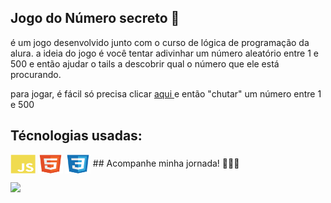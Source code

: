## Jogo do Número secreto 🔢

é um jogo desenvolvido junto com o curso de lógica de programação da alura. 
a ideia do jogo é você tentar adivinhar um número aleatório entre 1 e 500 e então
ajudar o tails a descobrir qual o número que ele está procurando.

para jogar, é fácil só precisa clicar <a href="https://jogonumeros-five.vercel.app/"> aqui </a> e então "chutar" um número entre 1 e 500

## Técnologias usadas:
<div style="display: inline">
 <img align="center" alt="Felipe-Js" height="30" width="40" src="https://raw.githubusercontent.com/devicons/devicon/master/icons/javascript/javascript-plain.svg">
  <img align="center" alt="felipe-HTML" height="30" width="40" src="https://raw.githubusercontent.com/devicons/devicon/master/icons/html5/html5-original.svg">
  <img align="center" alt="felipe-CSS" height="30" width="40" src="https://raw.githubusercontent.com/devicons/devicon/master/icons/css3/css3-original.svg">
</div>
## Acompanhe minha jornada! 👩‍💻🤓

 <a href="https://www.linkedin.com/in/felipespinola008/" target="_blank"><img src="https://img.shields.io/badge/-LinkedIn-%230077B5?style=for-the-badge&logo=linkedin&logoColor=white" target="_blank"></a>
